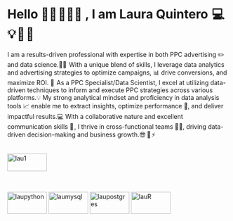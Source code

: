# Hello 👋🏻 👩🏻‍🦰 , I am Laura Quintero  💻 💡 🦄 🌸 
I am a results-driven professional with expertise in both PPC advertising ✏️ and data science.👩‍💻  
With a unique blend of skills, I leverage data analytics and advertising strategies to optimize campaigns, 📊 drive conversions, and maximize ROI. 💸 
As a PPC Specialist/Data Scientist, I excel at utilizing  data-driven techniques to inform and execute PPC strategies across various platforms.💡
My strong analytical mindset and proficiency in data analysis tools 📈 enable me to extract insights, optimize performance 🎯, and deliver impactful results.💻
With a collaborative nature and excellent communication skills 📢 , I thrive in cross-functional teams 🤝🏻, driving data-driven decision-making and business growth.😎  🚀 ⚡

##

<div> 
  <a href="https://www.linkedin.com/in/lauraqv/" target="_blank"><img align="center" alt="lau1" height="40" width="90" src="https://cdn.jsdelivr.net/gh/devicons/devicon/icons/linkedin/linkedin-original.svg" target"_blank"></a> 
                  
##
  
<div style="display: inline_block"><br>
  <img align="center" alt="laupython" height="50" width="90" src="https://cdn.jsdelivr.net/gh/devicons/devicon/icons/python/python-original-wordmark.svg" target"_blank"></a>
  <img align="center" alt="laumysql" height="50" width="90" src="https://cdn.jsdelivr.net/gh/devicons/devicon/icons/mysql/mysql-original-wordmark.svg" target"_blank"></a>
  <img align="center" alt="laupostgres" height="50" width="90" src="https://cdn.jsdelivr.net/gh/devicons/devicon/icons/postgresql/postgresql-original-wordmark.svg"target"_blank"></a>
  <img align="center" alt="lauR" height="50" width="90" src="https://cdn.jsdelivr.net/gh/devicons/devicon/icons/r/r-original.svg" target"_blank"></a>
<div/>

##
                                                        
                                                          



